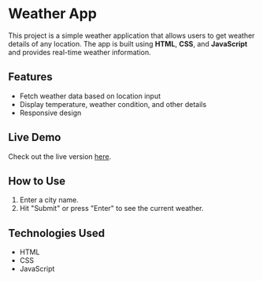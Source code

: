 # Weather App

This project is a simple weather application that allows users to get weather details of any location. The app is built using **HTML**, **CSS**, and **JavaScript** and provides real-time weather information.

## Features
- Fetch weather data based on location input
- Display temperature, weather condition, and other details
- Responsive design

## Live Demo
Check out the live version [here](https://subhankar18r.github.io/weather-app/).

## How to Use
1. Enter a city name.
2. Hit "Submit" or press "Enter" to see the current weather.

## Technologies Used
- HTML
- CSS
- JavaScript
